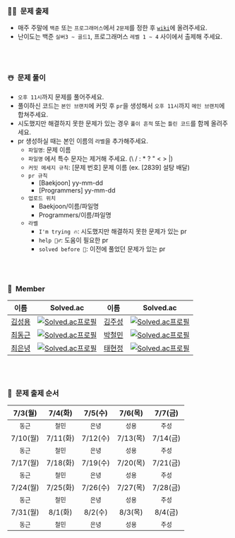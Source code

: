 ### 🎅🏻&nbsp;&nbsp;문제 출제
- 매주 주말에 `백준` 또는 `프로그래머스`에서 `2문제`를 정한 후 [`wiki`](https://github.com/Sigmaflo/Algorithm-Study/wiki)에 올려주세요.
- 난이도는 백준 `실버3 ~ 골드1`, 프로그래머스 `레벨 1 ~ 4` 사이에서 출제해 주세요.

<br><br>

### ☃️&nbsp;&nbsp;문제 풀이
- `오후 11시`까지 문제를 풀어주세요.
- 풀이하신 코드는 `본인 브랜치`에 커밋 후 `pr`을 생성해서 `오후 11시`까지 `메인 브랜치`에 합쳐주세요.
- 시도했지만 해결하지 못한 문제가 있는 경우 `풀이 흔적` 또는 `틀린 코드`를 함께 올려주세요.
- pr 생성하실 때는 본인 이름의 `라벨`을 추가해주세요.
  - `파일명`: 문제 이름
  - `파일명` 에서 특수 문자는 제거해 주세요. (\ / : * ? " < > |)
  - `커밋 메세지 규칙`: [문제 번호] 문제 이름 (ex. [2839] 설탕 배달)
  - `pr 규칙`
    - [Baekjoon] yy-mm-dd
    - [Programmers] yy-mm-dd
  - `업로드 위치`
    - Baekjoon/이름/파일명
    - Programmers/이름/파일명
  - `라벨`
    - `I'm trying 🔥`: 시도했지만 해결하지 못한 문제가 있는 pr
    - `help 🙋‍♂️`: 도움이 필요한 pr
    - `solved before 📝`: 이전에 풀었던 문제가 있는 pr

<br><br>

### 🎄&nbsp;&nbsp;Member
|이름|Solved.ac|이름|Solved.ac|
|--|--|--|--|
|[김성용](https://github.com/Soeng-dev)|[![Solved.ac프로필](http://mazassumnida.wtf/api/mini/generate_badge?boj=tjddyd1565)](https://solved.ac/tjddyd1565)|[김주성](https://github.com/sigmaflo)|[![Solved.ac프로필](http://mazassumnida.wtf/api/mini/generate_badge?boj=sigmaflo2)](https://solved.ac/sigmaflo2)|
|[최동근](https://github.com/reddevilmidzy)|[![Solved.ac프로필](http://mazassumnida.wtf/api/mini/generate_badge?boj=cdg0228)](https://solved.ac/cdg0228)|[박철민](https://github.com/fe26min)|[![Solved.ac프로필](http://mazassumnida.wtf/api/mini/generate_badge?boj=fe26min)](https://solved.ac/fe26min)|
|[최은녕](https://github.com/doseee)|[![Solved.ac프로필](http://mazassumnida.wtf/api/mini/generate_badge?boj=doseee)](https://solved.ac/doseee)|[태현정](https://github.com/staehj)|[![Solved.ac프로필](http://mazassumnida.wtf/api/mini/generate_badge?boj=stae)](https://solved.ac/stae)|


<br><br>

### 🧣&nbsp;&nbsp;문제 출제 순서
|7/3(월)|7/4(화)|7/5(수)|7/6(목)|7/7(금)|
|:-:|:-:|:-:|:-:|:-:|
|`동근`|`철민`|`은녕`|`성용`|`주성`|
|7/10(월)|7/11(화)|7/12(수)|7/13(목)|7/14(금)|
|`동근`|`철민`|`은녕`|`성용`|`주성`|
|7/17(월)|7/18(화)|7/19(수)|7/20(목)|7/21(금)|
|`동근`|`철민`|`은녕`|`성용`|`주성`|
|7/24(월)|7/25(화)|7/26(수)|7/27(목)|7/28(금)|
|`동근`|`철민`|`은녕`|`성용`|`주성`|
|7/31(월)|8/1(화)|8/2(수)|8/3(목)|8/4(금)|
|`동근`|`철민`|`은녕`|`성용`|`주성`|
